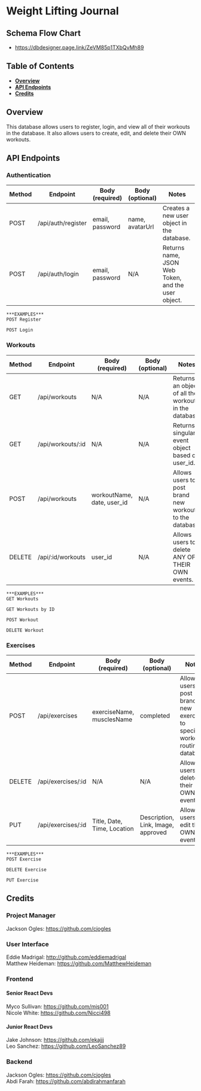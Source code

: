 # Weight Lifting Journal

## Schema Flow Chart
  * https://dbdesigner.page.link/ZeVM85p1TXbQvMh89 <br>

## Table of Contents

- **[Overview](#overview)**<br>
- **[API Endpoints](#api-endpoints)**<br>
- **[Credits](#credits)**<br>

## <a name='overview'></a>Overview
This database allows users to register, login, and view all of their workouts in the database. It also allows users to create, edit, and delete their OWN workouts.

## API Endpoints

### Authentication
Method | Endpoint | Body (required) | Body (optional) | Notes
| ----- | ----------------- | -------------------- | --------------------- | ------------------ |
POST | /api/auth/register | email, password | name, avatarUrl | Creates a new user object in the database. |
POST | /api/auth/login |  email, password | N/A | Returns name, JSON Web Token, and the user object. |
```
***EXAMPLES***
POST Register

POST Login

```
### Workouts
Method | Endpoint | Body (required) | Body (optional) | Notes
| ----- | ----------------- | -------------------- | --------------------- | ------------------ |
GET | /api/workouts | N/A | N/A | Returns an object of all the workouts in the database. |
GET | /api/workouts/:id | N/A | N/A | Returns a singular event object based on user_id. |
POST | /api/workouts | workoutName, date, user_id | N/A | Allows users to post brand new workouts to the database. |
DELETE | /api/:id/workouts | user_id | N/A | Allows users to delete ANY OF THEIR OWN events. |
```
***EXAMPLES***
GET Workouts

GET Workouts by ID

POST Workout

DELETE Workout

```
### Exercises
Method | Endpoint | Body (required) | Body (optional) | Notes
| ----- | ----------------- | -------------------- | --------------------- | ------------------ |
POST | /api/exercises | exerciseName, musclesName | completed | Allows users to post brand new exercises to specific workout routine in database. |
DELETE | /api/exercises/:id | N/A | N/A | Allows users to delete their OWN events. |
PUT | /api/exercises/:id | Title, Date, Time, Location | Description, Link, Image, approved | Allows users to edit their OWN events. |
```
***EXAMPLES***
POST Exercise

DELETE Exercise

PUT Exercise

```

## Credits
### Project Manager
Jackson Ogles: https://github.com/cjogles <br>

### User Interface
Eddie Madrigal: http://github.com/eddiemadrigal <br>
Matthew Heideman: https://github.com/MatthewHeideman <br>

### Frontend
#### Senior React Devs
Myco Sullivan: https://github.com/mjs001 <br>
Nicole White: https://github.com/Nicci498 <br>
#### Junior React Devs
Jake Johnson: https://github.com/ekajjj <br>
Leo Sanchez: https://github.com/LeoSanchez89 <br>

### Backend
Jackson Ogles: https://github.com/cjogles <br>
Abdi Farah: https://github.com/abdirahmanfarah <br>